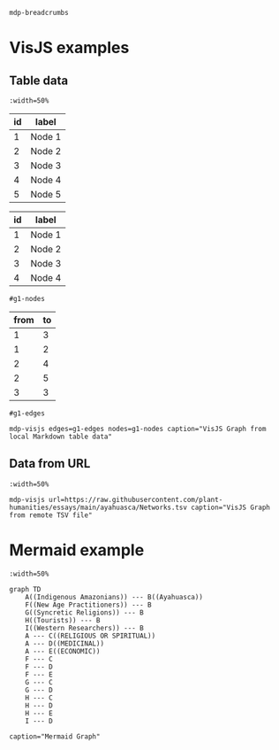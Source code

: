`mdp-breadcrumbs`

# VisJS examples

## Table data
`:width=50%`

|id|label|
|--|-----|
|1|Node 1|
|2|Node 2|
|3|Node 3|
|4|Node 4|
|5|Node 5|

|id|label|
|--|-----|
|1|Node 1|
|2|Node 2|
|3|Node 3|
|4|Node 4|
`#g1-nodes`

|from|to|
|----|--|
|1|3|
|1|2|
|2|4|
|2|5|
|3|3|
`#g1-edges`

`mdp-visjs edges=g1-edges nodes=g1-nodes caption="VisJS Graph from local Markdown table data"`

## Data from URL
`:width=50%`

`mdp-visjs url=https://raw.githubusercontent.com/plant-humanities/essays/main/ayahuasca/Networks.tsv caption="VisJS Graph from remote TSV file"`


# Mermaid example
`:width=50%`

```mermaid
graph TD
    A((Indigenous Amazonians)) --- B((Ayahuasca))
    F((New Age Practitioners)) --- B
    G((Syncretic Religions)) --- B
    H((Tourists)) --- B
    I((Western Researchers)) --- B
    A --- C((RELIGIOUS OR SPIRITUAL))
    A --- D((MEDICINAL))
    A --- E((ECONOMIC))
    F --- C
    F --- D
    F --- E
    G --- C
    G --- D
    H --- C
    H --- D
    H --- E
    I --- D
```
`caption="Mermaid Graph"`
